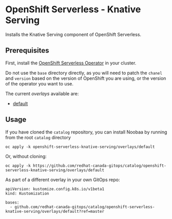 # OpenShift Serverless - Knative Serving

Installs the Knative Serving component of OpenShift Serverless.

## Prerequisites

First, install the [OpenShift Serverless Operator](../openshift-serverless-operator) in your cluster.

Do not use the `base` directory directly, as you will need to patch the `chanel` and `version` based on the version of OpenShift you are using, or the version of the operator you want to use.

The current *overlays* available are:
* [default](overlays/default)

## Usage

If you have cloned the `catalog` repository, you can install Noobaa by running from the root `catalog` directory

```
oc apply -k openshift-serverless-knative-serving/overlays/default
```

Or, without cloning:

```
oc apply -k https://github.com/redhat-canada-gitops/catalog/openshift-serverless-knative-serving/overlays/default
```

As part of a different overlay in your own GitOps repo:

```
apiVersion: kustomize.config.k8s.io/v1beta1
kind: Kustomization

bases:
  - github.com/redhat-canada-gitops/catalog/openshift-serverless-knative-serving/overlays/default?ref=master
```